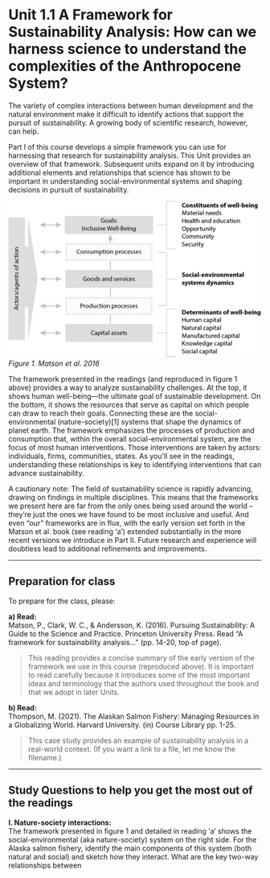 # Unit 1.1  A Framework for Sustainability Analysis: How can we harness science to understand the complexities of the Anthropocene System?

The variety of complex interactions between human development and the natural environment make it difficult to identify actions that support the pursuit of sustainability. A growing body of scientific research, however, can help.  

Part I of this course develops a simple framework you can use for harnessing that research for sustainability analysis. This Unit provides an overview of that framework. Subsequent units expand on it by introducing additional elements and relationships that science has shown to be important in understanding social-environmental systems and shaping decisions in pursuit of sustainability.

![Figure 1: Matson et al. 2016](images/matson-2016.png)
*Figure 1. Matson et al. 2016*

The framework presented in the readings (and reproduced in figure 1 above) provides a way to analyze sustainability challenges. At the top, it shows human well-being—the ultimate goal of sustainable development. On the bottom, it shows the resources that serve as capital on which people can draw to reach their goals. Connecting these are the social-environmental (nature-society)[1] systems that shape the dynamics of planet earth. The framework emphasizes the processes of production and consumption that, within the overall social-environmental system, are the focus of most human interventions. Those interventions are taken by actors: individuals, firms, communities, states. As you'll see in the readings, understanding these relationships is key to identifying interventions that can advance sustainability.

A cautionary note: The field of sustainability science is rapidly advancing, drawing on findings in multiple disciplines. This means that the frameworks we present here are far from the only ones being used around the world – they’re just the ones we have found to be most inclusive and useful. And even “our” frameworks are in flux, with the early version set forth in the Matson et al. book (see reading ‘a’) extended substantially in the more recent versions we introduce in Part II. Future research and experience will doubtless lead to additional refinements and improvements.

---

## Preparation for class

To prepare for the class, please:

**a) Read:**  
Matson, P., Clark, W. C., & Andersson, K. (2016). Pursuing Sustainability: A Guide to the Science and Practice. Princeton University Press. Read “A framework for sustainability analysis…” (pp. 14-20, top of page).  
> This reading provides a concise summary of the early version of the framework we use in this course (reproduced above). It is important to read carefully because it introduces some of the most important ideas and terminology that the authors used throughout the book and that we adopt in later Units.

**b) Read:**  
Thompson, M. (2021). The Alaskan Salmon Fishery: Managing Resources in a Globalizing World. Harvard University. (in) Course Library  pp. 1-25.  
> This case study provides an example of sustainability analysis in a real-world context. (If you want a link to a file, let me know the filename.)

---

## Study Questions to help you get the most out of the readings

**I. Nature-society interactions:**  
The framework presented in figure 1 and detailed in reading ‘a’ shows the social-environmental (aka nature-society) system on the right side. For the Alaska salmon fishery, identify the main components of this system (both natural and social) and sketch how they interact. What are the key two-way relationships between
